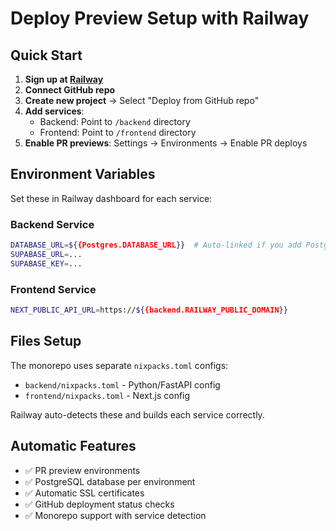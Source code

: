 # Deploy Preview Setup with Railway

## Quick Start

1. **Sign up at [Railway](https://railway.app)**
2. **Connect GitHub repo**
3. **Create new project** → Select "Deploy from GitHub repo"
4. **Add services**:
   - Backend: Point to `/backend` directory
   - Frontend: Point to `/frontend` directory
5. **Enable PR previews**: Settings → Environments → Enable PR deploys

## Environment Variables

Set these in Railway dashboard for each service:

### Backend Service
```bash
DATABASE_URL=${{Postgres.DATABASE_URL}}  # Auto-linked if you add Postgres
SUPABASE_URL=...
SUPABASE_KEY=...
```

### Frontend Service  
```bash
NEXT_PUBLIC_API_URL=https://${{backend.RAILWAY_PUBLIC_DOMAIN}}
```

## Files Setup

The monorepo uses separate `nixpacks.toml` configs:
- `backend/nixpacks.toml` - Python/FastAPI config
- `frontend/nixpacks.toml` - Next.js config

Railway auto-detects these and builds each service correctly.

## Automatic Features

- ✅ PR preview environments
- ✅ PostgreSQL database per environment
- ✅ Automatic SSL certificates
- ✅ GitHub deployment status checks
- ✅ Monorepo support with service detection
